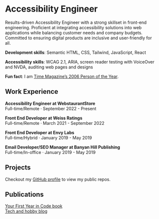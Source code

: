 # Accessibility Engineer

Results-driven Accessibility Engineer with a strong skillset in front-end engineering. Proficient at integrating accessibility solutions into web applications while balancing customer needs and company budgets. Committed to ensuring digital products are inclusive and user-friendly for all.

**Development skills**: Semantic HTML, CSS, Tailwind, JavaScript, React

**Accessibility skills**: WCAG 2.1, ARIA, screen reader testing with VoiceOver and NVDA, auditing web pages and designs

**Fun fact**: I am [Time Magazine’s 2006 Person of the Year](https://en.wikipedia.org/wiki/You_%28Time_Person_of_the_Year%29).

## Work Experience

**Accessibility Engineer at WebstaurantStore**<br/>
Full-time/Remote · September 2022 - Present

**Front End Developer at Weiss Ratings**<br/>
Full-time/Remote · March 2021 - September 2022

**Front End Developer at Envy Labs**<br/>
Full-time/Hybrid · January 2019 - May 2019

**Email Developer/SEO Manager at Banyan Hill Publishing**<br/>
Full-time/In-office · January 2019 - May 2019

## Projects

Checkout my [GitHub profile](https://github.com/caseyocampo) to view my public repos.

## Publications

<span style="text-decoration: underline">[Your First Year in Code book](https://leanpub.com/firstyearincode)</span><br/>
<span style="text-decoration: underline">[Tech and hobby blog](https://www.caseyocampo.com/)</span>
